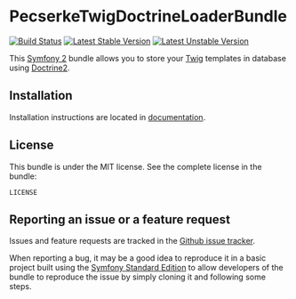 PecserkeTwigDoctrineLoaderBundle
================================

[![Build Status](https://travis-ci.org/tomas-pecserke/TwigDoctrineLoaderBundle.png?branch=master)](https://travis-ci.org/tomas-pecserke/TwigDoctrineLoaderBundle)
[![Latest Stable Version](https://poser.pugx.org/pecserke/twig-doctrine-loader-bundle/v/stable.png)](https://packagist.org/packages/pecserke/twig-doctrine-loader-bundle)
[![Latest Unstable Version](https://poser.pugx.org/pecserke/twig-doctrine-loader-bundle/v/unstable.png)](https://packagist.org/packages/pecserke/twig-doctrine-loader-bundle)

This [Symfony 2](http://symfony.com/) bundle allows you to store your [Twig](http://twig.sensiolabs.org/)
templates in database using [Doctrine2](http://www.doctrine-project.org/).

Installation
------------

Installation instructions are located in [documentation](Resources/doc/index.md).

License
-------

This bundle is under the MIT license. See the complete license in the bundle:

    LICENSE

Reporting an issue or a feature request
---------------------------------------

Issues and feature requests are tracked in the
[Github issue tracker](https://github.com/tomas-pecserke/TwigDoctrineLoaderBundle/issues).

When reporting a bug, it may be a good idea to reproduce it in a basic project
built using the [Symfony Standard Edition](https://github.com/symfony/symfony-standard)
to allow developers of the bundle to reproduce the issue by simply cloning it
and following some steps.
